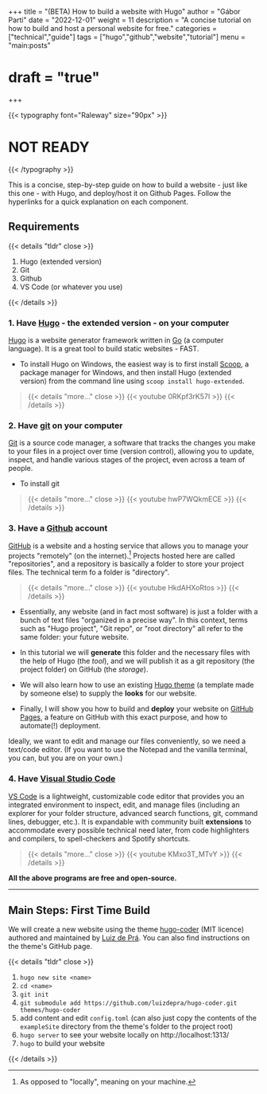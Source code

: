 +++
title = "(BETA) How to build a website with Hugo"
author = "Gábor Parti"
date = "2022-12-01"
weight = 11
description = "A concise tutorial on how to build and host a personal website for free."
categories = ["technical","guide"]
tags = ["hugo","github","website","tutorial"]
menu = "main:posts"
# draft = "true"
+++

{{< typography font="Raleway" size="90px" >}}
# NOT READY
{{< /typography >}}


This is a concise, step-by-step guide on how to build a website - just like this one - with Hugo, and deploy/host it on Github Pages. Follow the hyperlinks for a quick explanation on each component.

## Requirements

{{< details "tldr" close >}}

1. Hugo (extended version)
2. Git
3. Github
4. VS Code (or whatever you use)

{{< /details >}}

### 1. Have [Hugo](https://gohugo.io/installation/) - the extended version - on your computer

[Hugo](https://www.youtube.com/watch?v=0RKpf3rK57I) is a website generator framework written in [Go](https://www.youtube.com/watch?v=446E-r0rXHI) (a computer language). It is a great tool to build static websites - FAST.

* To install Hugo on Windows, the easiest way is to first install [Scoop](https://scoop.sh/), a package manager for Windows, and then install Hugo (extended version) from the command line using `scoop install hugo-extended`.

> {{< details "more..." close >}}
> {{< youtube 0RKpf3rK57I >}}
> {{< /details >}}

### 2. Have [git](https://git-scm.com/) on your computer

[Git](https://www.youtube.com/watch?v=hwP7WQkmECE) is a source code manager, a software that tracks the changes you make to your files in a project over time (version control), allowing you to update, inspect, and handle various stages of the project, even across a team of people.

* To install git 

> {{< details "more..." close >}}
> {{< youtube hwP7WQkmECE >}}
> {{< /details >}}

### 3. Have a [Github](https://github.com/) account

[GitHub](https://www.youtube.com/watch?v=HkdAHXoRtos) is a website and a hosting service that allows you to manage your projects "remotely" (on the internet).[^remote] Projects hosted here are called "repositories", and a repository is basically a folder to store your project files. The technical term fo a folder is "directory".

[^remote]: As opposed to "locally", meaning on your machine.

> {{< details "more..." close >}}
> {{< youtube HkdAHXoRtos >}}
> {{< /details >}}

* Essentially, any website (and in fact most software) is just a folder with a bunch of text files "organized in a precise way". In this context, terms such as "Hugo project", "Git repo", or "root directory" all refer to the same folder: your future website.

* In this tutorial we will **generate** this folder and the necessary files with the help of Hugo (the *tool*), and we will publish it as a git repository (the project folder) on GitHub (the *storage*).

* We will also learn how to use an existing [Hugo theme](https://themes.gohugo.io/) (a template made by someone else) to supply the **looks** for our website. 

* Finally, I will show you how to build and **deploy** your website on [GitHub Pages](https://pages.github.com/), a feature on GitHub with this exact purpose, and how to automate(!) deployment.

Ideally, we want to edit and manage our files conveniently, so we need a text/code editor. (If you want to use the Notepad and the vanilla terminal, you can, but you are on your own.)

### 4. Have [Visual Studio Code](https://code.visualstudio.com/)

[VS Code](https://www.youtube.com/watch?v=KMxo3T_MTvY) is a lightweight, customizable code editor that provides you an integrated environment to inspect, edit, and manage files (including an explorer for your folder structure, advanced search functions, git, command lines, debugger, etc.). It is expandable with community built **extensions** to accommodate every possible technical need later, from code highlighters and compilers, to spell-checkers and Spotify shortcuts.

> {{< details "more..." close >}}
> {{< youtube KMxo3T_MTvY >}}
> {{< /details >}}

**All the above programs are free and open-source.**

***

## Main Steps: First Time Build

We will create a new website using the theme [hugo-coder](https://github.com/luizdepra/hugo-coder) (MIT licence) authored and maintained by [Luiz de Prá](https://github.com/luizdepra). You can also find instructions on the theme's GitHub page.

{{< details "tldr" close >}}

1. `hugo new site <name>`
2. `cd <name>`
3. `git init`
4. `git submodule add https://github.com/luizdepra/hugo-coder.git themes/hugo-coder`
5. add content and edit `config.toml` (can also just copy the contents of the `exampleSite` directory from the theme's folder to the project root)
6. `hugo server` to see your website locally on http://localhost:1313/
7. `hugo` to build your website

{{< /details >}}

<!-- #### 1. Open VSCode

Run VS Code and open the terminal inside VS Code by pressing <kbd>CTRL</kbd>+<kbd>`</kbd>.

#### 2. Generate a new website with Hugo

Navigate to the directory where you want to create your website project (you can always move it somewhere else later).

{{< details "more" close >}}
E.g.: Make a directory called "Projects" by typing 

    md Projects

and hitting enter, then and navigate to it by typing

    cd Projects

and hitting enter. Now you should see that you are in `C:\Users\USER\Projects>` on the terminal.

`md` = make directory, `cd` = change directory. To go up one level, enter 

    cd ..

{{< /details >}}

Type the following command into the command line (terminal)

    hugo new site whatever

This command will create a folder with the name "whatever", and all the necessary files for a Hugo website.

3. Install a theme


cont... -->
